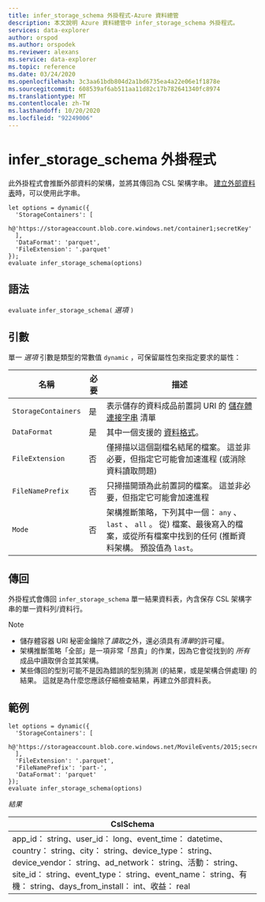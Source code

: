 ```yaml
---
title: infer_storage_schema 外掛程式-Azure 資料總管
description: 本文說明 Azure 資料總管中 infer_storage_schema 外掛程式。
services: data-explorer
author: orspod
ms.author: orspodek
ms.reviewer: alexans
ms.service: data-explorer
ms.topic: reference
ms.date: 03/24/2020
ms.openlocfilehash: 3c3aa61bdb804d2a1bd6735ea4a22e06e1f1878e
ms.sourcegitcommit: 608539af6ab511aa11d82c17b782641340fc8974
ms.translationtype: MT
ms.contentlocale: zh-TW
ms.lasthandoff: 10/20/2020
ms.locfileid: "92249006"
---
```

# <a name="infer_storage_schema-plugin"></a>infer_storage_schema 外掛程式

此外掛程式會推斷外部資料的架構，並將其傳回為 CSL 架構字串。 [建立外部資料表](../management/external-tables-azurestorage-azuredatalake.md#create-or-alter-external-table)時，可以使用此字串。

```kusto
let options = dynamic({
  'StorageContainers': [
    h@'https://storageaccount.blob.core.windows.net/container1;secretKey'
  ],
  'DataFormat': 'parquet',
  'FileExtension': '.parquet'
});
evaluate infer_storage_schema(options)
```

## <a name="syntax"></a>語法

`evaluate` `infer_storage_schema(` *選項* `)`

## <a name="arguments"></a>引數

單一 *選項* 引數是類型的常數值 `dynamic` ，可保留屬性包來指定要求的屬性：

|名稱                    |必要|描述|
|------------------------|--------|-----------|
|`StorageContainers`|是|表示儲存的資料成品前置詞 URI 的 [儲存體連接字串](../api/connection-strings/storage.md) 清單|
|`DataFormat`|是|其中一個支援的 [資料格式](../../ingestion-supported-formats.md)。|
|`FileExtension`|否|僅掃描以這個副檔名結尾的檔案。 這並非必要，但指定它可能會加速進程 (或消除資料讀取問題) |
|`FileNamePrefix`|否|只掃描開頭為此前置詞的檔案。 這並非必要，但指定它可能會加速進程|
|`Mode`|否|架構推斷策略，下列其中一個： `any` 、 `last` 、 `all` 。 從) 檔案、最後寫入的檔案，或從所有檔案中找到的任何 (推斷資料架構。 預設值為 `last`。|

## <a name="returns"></a>傳回

外掛程式會傳回 `infer_storage_schema` 單一結果資料表，內含保存 CSL 架構字串的單一資料列/資料行。

> [!NOTE]
> * 儲存體容器 URI 秘密金鑰除了*讀取*之外，還必須具有*清單*的許可權。
> * 架構推斷策略「全部」是一項非常「昂貴」的作業，因為它會從找到的 *所有* 成品中讀取併合並其架構。
> * 某些傳回的型別可能不是因為錯誤的型別猜測 (的結果，或是架構合併處理) 的結果。 這就是為什麼您應該仔細檢查結果，再建立外部資料表。

## <a name="example"></a>範例

```kusto
let options = dynamic({
  'StorageContainers': [
    h@'https://storageaccount.blob.core.windows.net/MovileEvents/2015;secretKey'
  ],
  'FileExtension': '.parquet',
  'FileNamePrefix': 'part-',
  'DataFormat': 'parquet'
});
evaluate infer_storage_schema(options)
```

*結果*

|CslSchema|
|---|
|app_id： string、user_id： long、event_time： datetime、country： string、city： string、device_type： string、device_vendor： string、ad_network： string、活動： string、site_id： string、event_type： string、event_name： string、有機： string、days_from_install： int、收益： real|
